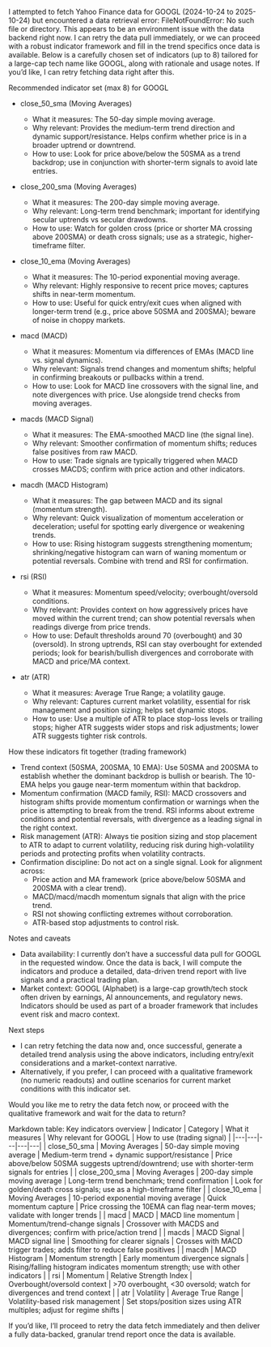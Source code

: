 I attempted to fetch Yahoo Finance data for GOOGL (2024-10-24 to 2025-10-24) but encountered a data retrieval error: FileNotFoundError: No such file or directory. This appears to be an environment issue with the data backend right now. I can retry the data pull immediately, or we can proceed with a robust indicator framework and fill in the trend specifics once data is available. Below is a carefully chosen set of indicators (up to 8) tailored for a large-cap tech name like GOOGL, along with rationale and usage notes. If you’d like, I can retry fetching data right after this.

Recommended indicator set (max 8) for GOOGL
- close_50_sma (Moving Averages)
  - What it measures: The 50-day simple moving average.
  - Why relevant: Provides the medium-term trend direction and dynamic support/resistance. Helps confirm whether price is in a broader uptrend or downtrend.
  - How to use: Look for price above/below the 50SMA as a trend backdrop; use in conjunction with shorter-term signals to avoid late entries.

- close_200_sma (Moving Averages)
  - What it measures: The 200-day simple moving average.
  - Why relevant: Long-term trend benchmark; important for identifying secular uptrends vs secular drawdowns.
  - How to use: Watch for golden cross (price or shorter MA crossing above 200SMA) or death cross signals; use as a strategic, higher-timeframe filter.

- close_10_ema (Moving Averages)
  - What it measures: The 10-period exponential moving average.
  - Why relevant: Highly responsive to recent price moves; captures shifts in near-term momentum.
  - How to use: Useful for quick entry/exit cues when aligned with longer-term trend (e.g., price above 50SMA and 200SMA); beware of noise in choppy markets.

- macd (MACD)
  - What it measures: Momentum via differences of EMAs (MACD line vs. signal dynamics).
  - Why relevant: Signals trend changes and momentum shifts; helpful in confirming breakouts or pullbacks within a trend.
  - How to use: Look for MACD line crossovers with the signal line, and note divergences with price. Use alongside trend checks from moving averages.

- macds (MACD Signal)
  - What it measures: The EMA-smoothed MACD line (the signal line).
  - Why relevant: Smoother confirmation of momentum shifts; reduces false positives from raw MACD.
  - How to use: Trade signals are typically triggered when MACD crosses MACDS; confirm with price action and other indicators.

- macdh (MACD Histogram)
  - What it measures: The gap between MACD and its signal (momentum strength).
  - Why relevant: Quick visualization of momentum acceleration or deceleration; useful for spotting early divergence or weakening trends.
  - How to use: Rising histogram suggests strengthening momentum; shrinking/negative histogram can warn of waning momentum or potential reversals. Combine with trend and RSI for confirmation.

- rsi (RSI)
  - What it measures: Momentum speed/velocity; overbought/oversold conditions.
  - Why relevant: Provides context on how aggressively prices have moved within the current trend; can show potential reversals when readings diverge from price trends.
  - How to use: Default thresholds around 70 (overbought) and 30 (oversold). In strong uptrends, RSI can stay overbought for extended periods; look for bearish/bullish divergences and corroborate with MACD and price/MA context.

- atr (ATR)
  - What it measures: Average True Range; a volatility gauge.
  - Why relevant: Captures current market volatility, essential for risk management and position sizing; helps set dynamic stops.
  - How to use: Use a multiple of ATR to place stop-loss levels or trailing stops; higher ATR suggests wider stops and risk adjustments; lower ATR suggests tighter risk controls.

How these indicators fit together (trading framework)
- Trend context (50SMA, 200SMA, 10 EMA): Use 50SMA and 200SMA to establish whether the dominant backdrop is bullish or bearish. The 10-EMA helps you gauge near-term momentum within that backdrop.
- Momentum confirmation (MACD family, RSI): MACD crossovers and histogram shifts provide momentum confirmation or warnings when the price is attempting to break from the trend. RSI informs about extreme conditions and potential reversals, with divergence as a leading signal in the right context.
- Risk management (ATR): Always tie position sizing and stop placement to ATR to adapt to current volatility, reducing risk during high-volatility periods and protecting profits when volatility contracts.
- Confirmation discipline: Do not act on a single signal. Look for alignment across:
  - Price action and MA framework (price above/below 50SMA and 200SMA with a clear trend).
  - MACD/macd/macdh momentum signals that align with the price trend.
  - RSI not showing conflicting extremes without corroboration.
  - ATR-based stop adjustments to control risk.

Notes and caveats
- Data availability: I currently don’t have a successful data pull for GOOGL in the requested window. Once the data is back, I will compute the indicators and produce a detailed, data-driven trend report with live signals and a practical trading plan.
- Market context: GOOGL (Alphabet) is a large-cap growth/tech stock often driven by earnings, AI announcements, and regulatory news. Indicators should be used as part of a broader framework that includes event risk and macro context.

Next steps
- I can retry fetching the data now and, once successful, generate a detailed trend analysis using the above indicators, including entry/exit considerations and a market-context narrative.
- Alternatively, if you prefer, I can proceed with a qualitative framework (no numeric readouts) and outline scenarios for current market conditions with this indicator set.

Would you like me to retry the data fetch now, or proceed with the qualitative framework and wait for the data to return?

Markdown table: Key indicators overview
| Indicator | Category | What it measures | Why relevant for GOOGL | How to use (trading signal) |
|---|---|---|---|---|
| close_50_sma | Moving Averages | 50-day simple moving average | Medium-term trend + dynamic support/resistance | Price above/below 50SMA suggests uptrend/downtrend; use with shorter-term signals for entries |
| close_200_sma | Moving Averages | 200-day simple moving average | Long-term trend benchmark; trend confirmation | Look for golden/death cross signals; use as a high-timeframe filter |
| close_10_ema | Moving Averages | 10-period exponential moving average | Quick momentum capture | Price crossing the 10EMA can flag near-term moves; validate with longer trends |
| macd | MACD | MACD line momentum | Momentum/trend-change signals | Crossover with MACDS and divergences; confirm with price/action trend |
| macds | MACD Signal | MACD signal line | Smoothing for clearer signals | Crosses with MACD trigger trades; adds filter to reduce false positives |
| macdh | MACD Histogram | Momentum strength | Early momentum divergence signals | Rising/falling histogram indicates momentum strength; use with other indicators |
| rsi | Momentum | Relative Strength Index | Overbought/oversold context | >70 overbought, <30 oversold; watch for divergences and trend context |
| atr | Volatility | Average True Range | Volatility-based risk management | Set stops/position sizes using ATR multiples; adjust for regime shifts |

If you’d like, I’ll proceed to retry the data fetch immediately and then deliver a fully data-backed, granular trend report once the data is available.